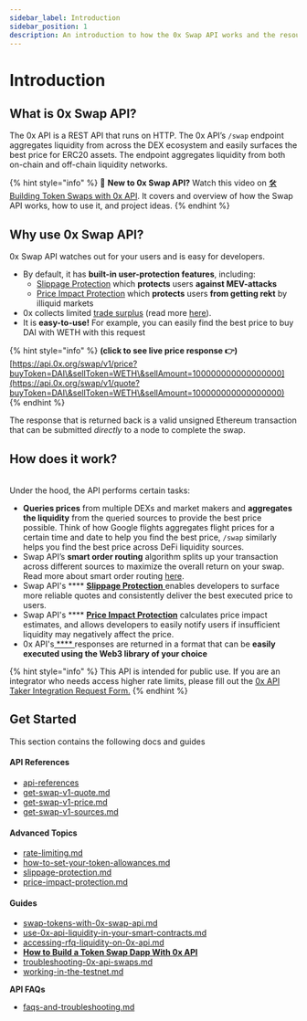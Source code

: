 ```yaml
---
sidebar_label: Introduction
sidebar_position: 1
description: An introduction to how the 0x Swap API works and the resources included this section
---
```


# Introduction

## What is 0x Swap API?

The 0x API is a REST API that runs on HTTP. The 0x API’s `/swap` endpoint aggregates liquidity from across the DEX ecosystem and easily surfaces the best price for ERC20 assets. The endpoint aggregates liquidity from both on-chain and off-chain liquidity networks.&#x20;

{% hint style="info" %}
📍 **New to 0x Swap API?** Watch this video on [🛠 Building Token Swaps with 0x API](https://www.youtube.com/watch?v=APXjSGLaoRw\&list=PLXzKMXK2aHh5oYMSL2stEUhgzgdbb58uV\&index=16). It covers and overview of how the Swap API works, how to use it, and project ideas.&#x20;
{% endhint %}

## Why use 0x Swap API?&#x20;

0x Swap API watches out for your users and is easy for developers. &#x20;

* By default, it has **built-in user-protection features**, including:
  * [Slippage Protection](https://docs.0x.org/0x-api-swap/advanced-topics/slippage-protection) which **protects** users **against MEV-attacks**
  * [Price Impact Protection](advanced-topics/price-impact-protection.md) which **protects** users **from getting rekt** by illiquid markets
* 0x collects limited [trade surplus](../developer-resources/faqs-and-troubleshooting.md) (read more [here](../developer-resources/faqs-and-troubleshooting.md#if-the-difference-between-the-quoted-price-and-the-executed-price-is-positive-what-happens-to-the-fu)).&#x20;
* It is **easy-to-use!** For example, you can easily find the best price to buy DAI with WETH with this request

{% hint style="info" %}
**(click to see live price response 👉)** [https://api.0x.org/swap/v1/price?buyToken=DAI\&sellToken=WETH\&sellAmount=100000000000000000](https://api.0x.org/swap/v1/quote?buyToken=DAI\&sellToken=WETH\&sellAmount=100000000000000000)
{% endhint %}

The response that is returned back is a valid unsigned Ethereum transaction that can be submitted _directly_ to a node to complete the swap. &#x20;

## How does it work?

\
Under the hood, the API performs certain tasks:

* **Queries prices** from multiple DEXs and market makers and **aggregates the liquidity** from the queried sources to provide the best price possible. Think of how Google flights aggregates  flight prices for a certain time and date to help you find the best price, `/swap` similarly helps you find the best price across DeFi liquidity sources.&#x20;
* Swap API’s **smart order routing** algorithm splits up your transaction across different sources to maximize the overall return on your swap. Read more about smart order routing [here](https://blog.0xproject.com/0x-apis-smart-order-routing-7af0195515e5).&#x20;
* Swap API's **** [**Slippage Protection** ](https://docs.0x.org/0x-api-swap/advanced-topics/slippage-protection)enables developers to surface more reliable quotes and consistently deliver the best executed price to users.
* Swap API's **** [**Price Impact Protection**](advanced-topics/price-impact-protection.md) calculates price impact estimates, and allows developers to easily notify users if insufficient liquidity may negatively affect the price.&#x20;
* 0x API's[ **** ](https://docs.0x.org/0x-api-swap/advanced-topics/slippage-protection)responses are returned in a format that can be **easily executed using the Web3 library of your choice**

{% hint style="info" %}
This API is intended for public use. If you are an integrator who needs access higher rate limits, please fill out the [0x API Taker Integration Request Form.](https://www.0x.org/#contact)
{% endhint %}


<Thumbnail src="/assets/Screen Shot 2022-02-12 at 8.53.40 PM (1).png" alt="0x API's smart order routing algorithm helps users get the best price by splitting the swap across different DEXes." width="1000px" />


## Get Started

This section contains the following docs and guides

#### API References

* [api-references](api-references/ "mention")
* [get-swap-v1-quote.md](api-references/get-swap-v1-quote.md "mention")
* [get-swap-v1-price.md](api-references/get-swap-v1-price.md "mention")
* [get-swap-v1-sources.md](api-references/get-swap-v1-sources.md "mention")

#### Advanced Topics

* [rate-limiting.md](advanced-topics/rate-limiting.md "mention")
* [how-to-set-your-token-allowances.md](advanced-topics/how-to-set-your-token-allowances.md "mention")
* [slippage-protection.md](advanced-topics/slippage-protection.md "mention")
* [price-impact-protection.md](advanced-topics/price-impact-protection.md "mention")

#### Guides

* [swap-tokens-with-0x-swap-api.md](guides/swap-tokens-with-0x-swap-api.md "mention")
* [use-0x-api-liquidity-in-your-smart-contracts.md](guides/use-0x-api-liquidity-in-your-smart-contracts.md "mention")
* [accessing-rfq-liquidity-on-0x-api.md](guides/accessing-rfq-liquidity-on-0x-api.md "mention")
* ****[**How to Build a Token Swap Dapp With 0x API**](https://docs.alchemy.com/alchemy/road-to-web3/weekly-learning-challenges/9.-how-to-build-a-token-swap-dapp-with-0x-api)****
* [troubleshooting-0x-api-swaps.md](guides/troubleshooting-0x-api-swaps.md "mention")
* [working-in-the-testnet.md](../limit-orders-advanced-traders/guides/working-in-the-testnet.md "mention")

**API FAQs**

* [faqs-and-troubleshooting.md](../developer-resources/faqs-and-troubleshooting.md "mention")
